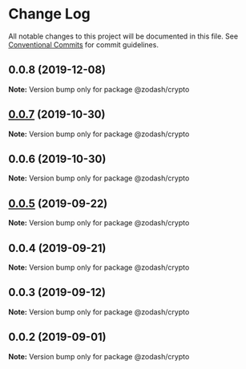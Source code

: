 # Change Log

All notable changes to this project will be documented in this file.
See [Conventional Commits](https://conventionalcommits.org) for commit guidelines.

## 0.0.8 (2019-12-08)

**Note:** Version bump only for package @zodash/crypto





## [0.0.7](https://github.com/zcorky/zodash/compare/@zodash/crypto@0.0.6...@zodash/crypto@0.0.7) (2019-10-30)

**Note:** Version bump only for package @zodash/crypto





## 0.0.6 (2019-10-30)

**Note:** Version bump only for package @zodash/crypto





## [0.0.5](https://github.com/zcorky/zodash/compare/@zodash/crypto@0.0.4...@zodash/crypto@0.0.5) (2019-09-22)

**Note:** Version bump only for package @zodash/crypto





## 0.0.4 (2019-09-21)

**Note:** Version bump only for package @zodash/crypto





## 0.0.3 (2019-09-12)

**Note:** Version bump only for package @zodash/crypto





## 0.0.2 (2019-09-01)

**Note:** Version bump only for package @zodash/crypto
